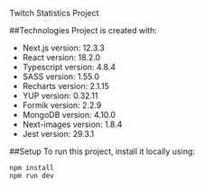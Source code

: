 Twitch Statistics Project

##Technologies
Project is created with:

-   Next.js version: 12.3.3
-   React version: 18.2.0
-   Typescript version: 4.8.4
-   SASS version: 1.55.0
-   Recharts version: 2.1.15
-   YUP version: 0.32.11
-   Formik version: 2.2.9
-   MongoDB version: 4.10.0
-   Next-images version: 1.8.4
-   Jest version: 29.3.1

##Setup
To run this project, install it locally using:

```
npm install
npm run dev
```
